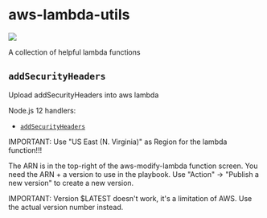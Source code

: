 # aws-lambda-utils

![](https://github.com/actions/hello-world/workflows/Greet%20Everyone/badge.svg?branch=feature-1)

A collection of helpful lambda functions

## `addSecurityHeaders`

Upload addSecurityHeaders into aws lambda

Node.js 12 handlers:

- [`addSecurityHeaders`](./addSecurityHeaders.js)

IMPORTANT: Use "US East (N. Virginia)" as Region for the lambda function!!!

The ARN is in the top-right of the aws-modify-lambda function screen. You need the ARN + a version to use in the playbook. Use "Action" -> "Publish a new version" to create a new version.

IMPORTANT: Version \$LATEST doesn't work, it's a limitation of AWS. Use the actual version number instead.
